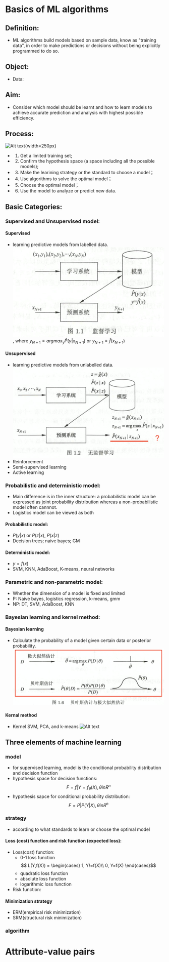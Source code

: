 # Basics of ML algorithms
## Definition: 
- ML algorithms build models based on sample data, know as "training data", in order to make predictions or decisions without being explicitly programmed to do so.
## Object:
- Data:

## Aim:
- Consider which model should be learnt and how to learn models to achieve accurate prediction and analysis with highest possible efficiency.

## Process:
![Alt text](images/1-1.png){width=250px}
- 1. Get a limited training set;
- 2. Confirm the hypothesis space (a space including all the possible models);
- 3. Make the learining strategy or the standard to choose a model；
- 4. Use algorithms to solve the optimal model；
- 5. Choose the optimal model；
- 6. Use the model to analyze or predict new data.

## Basic Categories: 
### Supervised and Unsupervised model:
#### Supervised
- learning predictive models from labelled data.
![Alt text](images/1-2.png)
, where $y_{N+1} = arg max_{y}\hat{P}(y|x_{N+1})$ or $y_{N+1} = \hat{f}(x_{N+1})$
#### Unsupervised
- learning predictive models from unlabelled data.
![Alt text](images/1-3.png)
- Reinforcement
- Semi-supervised learning
- Active learning

### Probabilistic and deterministic model:
- Main difference is in the inner structure: a probabilistic model can be expressed as joint probability distribution whereas a non-probabilistic model often cannnot. 
- Logistics model can be viewed as both
#### Probabilistic model:
- $P(y|x)$ or $P(z|x)$, $P(x|z)$
- Decision trees; naive bayes; GM
#### Deterministic model:
- $y = f(x)$
- SVM, KNN, AdaBoost, K-means, neural networks

### Parametric and non-parametric model:
- Whether the dimension of a model is fixed and limited
- P: Naive bayes, logistics regression, k-means, gmm
- NP: DT, SVM, AdaBoost, KNN

### Bayesian learning and kernel method:
#### Bayesian learning
- Calculate the probability of a model given certain data or posterior probability. 
![Alt text](images/1-4.png)
#### Kernal method
- Kernel SVM, PCA, and k-means
![Alt text](images/1-5.png)

## Three elements of machine learning
### model
- for supervised learning, model is the conditional probability distribution and decision function
- hypothesis space for decision functions:
$$ F = {f|Y=f_{\theta}(X),\theta in R^{n}} $$
- hypothesis sapce for conditional probability distribution:
$$ F = {P|P(Y|X),\theta in R^{n}} $$
### strategy
- according to what standards to learn or choose the optimal model
#### Loss (cost) function and risk function (expected loss):
- Loss(cost) function:
  - 0-1 loss function
  <script type="text/javascript" src="http://cdn.mathjax.org/mathjax/latest/MathJax.js?config=default"></script>
  $$ L(Y,f(X)) = \begin{cases}
  1, Y!=f(X)\\
  0, Y=f(X)
  \end{cases}$$
  - quadratic loss function
  - absolute loss function
  - logarithmic loss function
- Risk function:
#### Minimization strategy
- ERM(empirical risk minimization)
- SRM(structural risk minimization)
### algorithm

# Attribute-value pairs
# 
